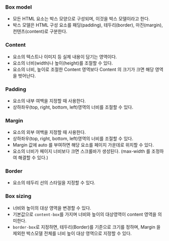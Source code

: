 ### Box model
- 모든 HTML 요소는 박스 모양으로 구성되며, 이것을 박스 모델이라고 한다.
- 박스 모델은 HTML 구성 요소를 패딩(padding), 테두리(border), 마진(margin), 컨텐츠(content)로 구분한다.

### Content
- 요소의 텍스트나 이미지 등 실제 내용이 담기는 영역이다.
- 요소의 너비(width)나 높이(height)를 조절할 수 있다.
- 요소의 너비, 높이로 조절한 Content 영역보다 Content 의 크기가 크면 해당 영역을 벗어난다.

### Padding
- 요소의 내부 여백을 지정할 때 사용한다.
- 상하좌우(top, right, bottom, left)영역의 너비를 조절할 수 있다.

### Margin
- 요소의 외부 여백을 지정할 때 사용한다.
- 상하좌우(top, right, bottom, left)영역의 너비를 조절할 수 있다.
- Margin 값에 auto 를 부여하면 해당 요소를 페이지 가운데로 위치할 수 있다.
- 요소의 너비가 페이지 너비보다 크면 스크롤바가 생성된다. (max-width 를 조정하여 해결할 수 있다.)

### Border
- 요소의 테두리 선의 스타일을 지정할 수 있다.

### Box sizing
- 너비와 높이의 대상 영역을 변경할 수 있다.
- 기본값으로 `content-box`를 가지며 너비와 높이의 대상영역이 content 영역을 의미한다.
- `border-box`로 지정하면, 테두리(Border)를 기준으로 크기를 정하며, Margin 을 제외한 박스모델 전체를 너비 높이 대상 영역으로 지정할 수 있다.